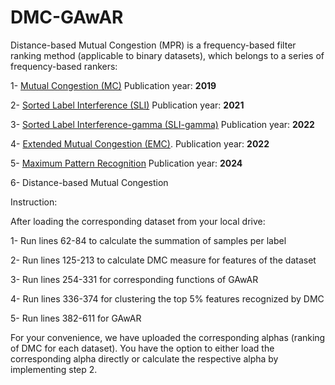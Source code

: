 # DMC-GAwAR


Distance-based Mutual Congestion (MPR) is a frequency-based filter ranking method (applicable to binary datasets), which belongs to a series of frequency-based rankers:

1- [Mutual Congestion (MC)](https://www.sciencedirect.com/science/article/pii/S0888754318304245)   Publication year: **2019**

2- [Sorted Label Interference (SLI)](https://www.sciencedirect.com/science/article/pii/S0306437921000259#!)   Publication year: **2021**

3- [Sorted Label Interference-gamma (SLI-gamma)](https://link.springer.com/article/10.1007/s11227-022-04650-w)   Publication year: **2022**

4- [Extended Mutual Congestion (EMC)](https://https://www.sciencedirect.com/science/article/pii/S1568494622007487#!).  Publication year: **2022**

5- [Maximum Pattern Recognition](https://www.sciencedirect.com/science/article/pii/S0957417424003865)  Publication year:  **2024**

6- Distance-based Mutual Congestion


Instruction:

After loading the corresponding dataset from your local drive:

1- Run lines 62-84 to calculate the summation of samples per label

2- Run lines 125-213 to calculate DMC measure for features of the dataset

3- Run lines 254-331 for corresponding functions of GAwAR

4- Run lines 336-374 for clustering the top 5% features recognized by DMC

5- Run lines 382-611 for GAwAR

For your convenience, we have uploaded the corresponding alphas (ranking of DMC for each dataset). You have the option to either load the corresponding alpha directly or calculate the respective alpha by implementing step 2.

